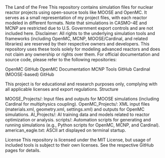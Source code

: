 The Land of the Free
This repository contains simulation files for nuclear reactor projects using open-source tools like MOOSE and OpenMC. It serves as a small representation of my project files, with each reactor modeled in different formats. Note that simulations in CASMO-4E and MCNP are restricted due to U.S. Government export controls and are not included here.
Disclaimer: All rights to the underlying simulation tools and frameworks (including OpenMC, MCNP, MOOSE/Cardinal, and related libraries) are reserved by their respective owners and developers. This repository uses these tools solely for modeling advanced reactors and does not claim any ownership or rights over them. For official documentation and source code, please refer to the following repositories:

OpenMC GitHub
OpenMC Documentation
MCNP Tools GitHub
Cardinal (MOOSE-based) GitHub

This project is for educational and research purposes only, complying with all applicable licenses and export regulations.
Structure

MOOSE_Projects/: Input files and outputs for MOOSE simulations (including Cardinal for multiphysics coupling).
OpenMC_Projects/: XML input files (materials.xml, geometry.xml, settings.xml) and outputs for OpenMC simulations.
AI_Projects/: AI training data and models related to reactor optimization or analysis.
scripts/: Automation scripts for generating and running simulations (e.g., Python scripts for OpenMC, MCNP, and Cardinal).
american_eagle.txt: ASCII art displayed on terminal startup.

License
This repository is licensed under the MIT License, but usage of included tools is subject to their own licenses. See the respective GitHub pages for details.